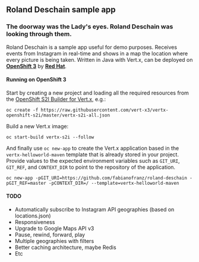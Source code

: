 ## Roland Deschain sample app

### The doorway was the Lady's eyes. Roland Deschain was looking through them.

Roland Deschain is a sample app useful for demo purposes. Receives events from Instagram in real-time and shows in a map the location where every picture is being taken. Written in Java with Vert.x, can be deployed on [**OpenShift 3**](http://openshift.com) by [**Red Hat**](http://redhat.com).

#### Running on OpenShift 3

Start by creating a new project and loading all the required resources from the [OpenShift S2I Builder for Vert.x](https://github.com/vert-x3/vertx-openshift-s2i), e.g.:

```
oc create -f https://raw.githubusercontent.com/vert-x3/vertx-openshift-s2i/master/vertx-s2i-all.json
```

Build a new Vert.x image:

```
oc start-build vertx-s2i --follow
```

And finally use `oc new-app` to create the Vert.x application based in the `vertx-helloworld-maven` template that is already stored in your project. Provide values to the expected environment variables such as `GIT_URI`, `GIT_REF`, and `CONTEXT_DIR` to point to the repository of the application.

```
oc new-app -pGIT_URI=https://github.com/fabianofranz/roland-deschain -pGIT_REF=master -pCONTEXT_DIR=/ --template=vertx-helloworld-maven
```

#### TODO

- Automatically subscribe to Instagram API geographies (based on locations.json)
- Responsiveness
- Upgrade to Google Maps API v3
- Pause, rewind, forward, play
- Multiple geographies with filters
- Better caching architecture, maybe Redis
- Etc
